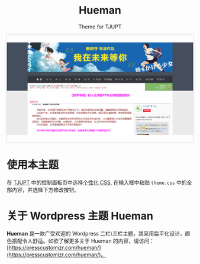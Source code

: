 <h1 align="center">Hueman</h1>
<p align="center">Theme for TJUPT</p>
<img align="center" style="box-shadow: 0 0 5px rgba(0, 0, 0, .2); padding: 20px 0" src="./images/screenshot.png">

# 使用本主题

在 [TJUPT](https://www.tjupt.org/) 中的控制面板页中选择[个性化 CSS](https://www.tjupt.org/addcss.php), 在输入框中粘贴 `theme.css` 中的全部内容，并选择下方修改按钮。

# 关于 Wordpress 主题 Hueman

**Hueman** 是一款广受欢迎的 Wordpress 二栏\三栏主题，其采用扁平化设计，颜色搭配令人舒适。如欲了解更多关于 Hueman 的内容，请访问：[https://presscustomizr.com/hueman/](https://presscustomizr.com/hueman/)。